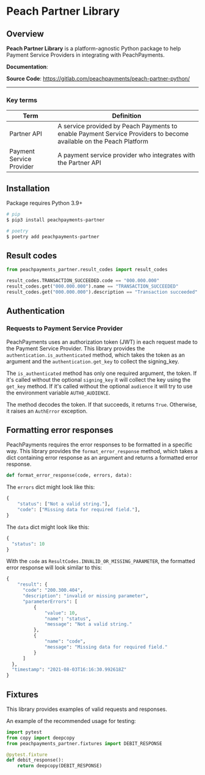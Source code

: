 # Peach Partner Library

## Overview

**Peach Partner Library** is a platform-agnostic Python package to help Payment Service Providers in integrating with PeachPayments.

**Documentation**:

**Source Code**: <https://gitlab.com/peachpayments/peach-partner-python/>

* * *

### Key terms

| Term                     | Definition                                                                                                         |
| ------------------------ | ------------------------------------------------------------------------------------------------------------------ |
| Partner API              | A service provided by Peach Payments to enable Payment Service Providers to become available on the Peach Platform |
| Payment Service Provider | A payment service provider who integrates with the Partner API                                                     |

## Installation

Package requires Python 3.9+

```sh
# pip
$ pip3 install peachpayments-partner
```

```sh
# poetry
$ poetry add peachpayments-partner
```

## Result codes

```python
from peachpayments_partner.result_codes import result_codes

result_codes.TRANSACTION_SUCCEEDED.code == "000.000.000"
result_codes.get("000.000.000").name == "TRANSACTION_SUCCEEDED"
result_codes.get("000.000.000").description == "Transaction succeeded"
```

## Authentication

### Requests to Payment Service Provider

PeachPayments uses an authorization token (JWT) in each request made to the Payment Service Provider.
This library provides the `authentication.is_authenticated` method, which takes the token as an argument and the `authentication.get_key` to collect the signing_key.

The `is_authenticated` method has only one required argument, the token. If it's called without the optional `signing_key` it will collect the key using the `get_key` method. If it's called without the optional `audience` it will try to use the environment variable `AUTH0_AUDIENCE`.

The method decodes the token. If that succeeds, it returns `True`. Otherwise, it raises an `AuthError` exception.

## Formatting error responses

PeachPayments requires the error responses to be formatted in a specific way. This library provides the `format_error_response` method, which takes a dict containing error response as an argument and returns a formatted error response.

```python
def format_error_response(code, errors, data):
```
The `errors` dict might look like this:

```python
{
    "status": ["Not a valid string."],
    "code": ["Missing data for required field."],
}
```

The `data` dict might look like this:

```python
{
  "status": 10
}
```

With the `code` as `ResultCodes.INVALID_OR_MISSING_PARAMETER`, the formatted error response will look similar to this:

```python
{
    "result": {
      "code": "200.300.404",
      "description": "invalid or missing parameter",
      "parameterErrors": [
          {
              "value": 10,
              "name": "status",
              "message": "Not a valid string."
          },
          {
              "name": "code",
              "message": "Missing data for required field."
          }
      ]
  },
  "timestamp": "2021-08-03T16:16:30.992618Z"
}
```

## Fixtures

This library provides examples of valid requests and responses.

An example of the recommended usage for testing:

```python
import pytest
from copy import deepcopy
from peachpayments_partner.fixtures import DEBIT_RESPONSE

@pytest.fixture
def debit_response():
    return deepcopy(DEBIT_RESPONSE)
```